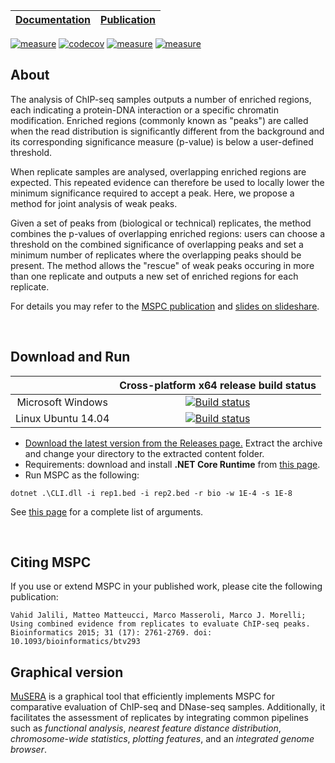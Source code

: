 
| [Documentation](https://github.com/Genometric/MSPC/wiki) | [Publication](https://academic.oup.com/bioinformatics/article/31/17/2761/183989/Using-combined-evidence-from-replicates-to)
| -- |--: |

[![measure](https://sonarcloud.io/api/project_badges/measure?project=mspc&metric=alert_status)](https://sonarcloud.io/dashboard/index/mspc)  [![codecov](https://codecov.io/gh/Genometric/MSPC/branch/master/graph/badge.svg)](https://codecov.io/gh/Genometric/MSPC)   [![measure](https://sonarcloud.io/api/project_badges/measure?project=mspc&metric=ncloc)](https://sonarcloud.io/dashboard/index/mspc) [![measure](https://sonarcloud.io/api/project_badges/measure?project=mspc&metric=sqale_rating)](https://sonarcloud.io/dashboard/index/mspc)


## About

The analysis of ChIP-seq samples outputs a number of enriched regions, each indicating a protein-DNA interaction or a specific chromatin modification. Enriched regions (commonly known as "peaks") are called when the read distribution is significantly different from the background and its corresponding significance measure (p-value) is below a user-defined threshold.

When replicate samples are analysed, overlapping enriched regions are expected. This repeated evidence can therefore be used to locally lower the minimum significance required to accept a peak. Here, we propose a method for joint analysis of weak peaks.

Given a set of peaks from (biological or technical) replicates, the method combines the p-values of overlapping enriched regions: users can choose a threshold on the combined significance of overlapping peaks and set a minimum number of replicates where the overlapping peaks should be present. The method allows the "rescue" of weak peaks occuring in more than one replicate and outputs a new set of enriched regions for each replicate. 

For details you may refer to the [MSPC publication](http://bioinformatics.oxfordjournals.org/content/31/17/2761) and  [slides on slideshare](http://www.slideshare.net/jalilivahid/mspc-50694133).

<br/>

## Download and Run

|                     | Cross-platform x64 release build status |
| :-----------------: | :-------------------------------------: |
| Microsoft Windows            | [![Build status](https://ci.appveyor.com/api/projects/status/p63wau60mm2fldcr/branch/master?svg=true)](https://ci.appveyor.com/project/VJalili/mspc/branch/master) |
| Linux Ubuntu 14.04 | [![Build status](https://travis-ci.org/Genometric/MSPC.svg?branch=master)](https://travis-ci.org/Genometric/MSPC) |

- [Download the latest version from the Releases page.](https://github.com/Genometric/MSPC/releases) Extract the archive and change your directory to the extracted content folder.
- Requirements: download and install **.NET Core Runtime** from [this page](https://www.microsoft.com/net/download).
- Run MSPC as the following:
```shell
dotnet .\CLI.dll -i rep1.bed -i rep2.bed -r bio -w 1E-4 -s 1E-8
```

See [this page](https://github.com/Genometric/MSPC/wiki/Arguments-in-details) for a complete list of arguments.

<br/>

## Citing MSPC
If you use or extend MSPC in your published work, please cite the following publication:

    Vahid Jalili, Matteo Matteucci, Marco Masseroli, Marco J. Morelli;
    Using combined evidence from replicates to evaluate ChIP-seq peaks.
    Bioinformatics 2015; 31 (17): 2761-2769. doi: 10.1093/bioinformatics/btv293


## Graphical version
[MuSERA](Musera.codeplex.com) is a graphical tool that efficiently implements MSPC for comparative evaluation of ChIP-seq and DNase-seq samples. Additionally, it facilitates the assessment of replicates by integrating common pipelines such as _functional analysis_, _nearest feature distance distribution_, _chromosome-wide statistics_, _plotting features_, and an _integrated genome browser_.
